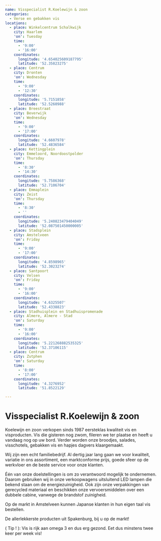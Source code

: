 ```yaml
---
name: Visspecialist R.Koelewijn & zoon
categories:
  - Verse en gebakken vis
locations:
  - place: Winkelcentrum Schalkwijk
    city: Haarlem
    'on': Tuesday
    time:
      - '9:00'
      - '16:00'
    coordinates:
      longitude: '4.654025609187795'
      latitude: '52.35823275'
  - place: Centrum
    city: Dronten
    'on': Wednesday
    time:
      - '9:00'
      - '12:30'
    coordinates:
      longitude: '5.7151858'
      latitude: '52.5260988'
  - place: Breestraat
    city: Beverwijk
    'on': Wednesday
    time:
      - '9:00'
      - '17:00'
    coordinates:
      longitude: '4.6607978'
      latitude: '52.4836584'
  - place: Kettingplein
    city: Emmeloord, Noordoostpolder
    'on': Thursday
    time:
      - '8:30'
      - '14:30'
    coordinates:
      longitude: '5.7586368'
      latitude: '52.7106704'
  - place: Emmaplein
    city: Zeist
    'on': Thursday
    time:
      - '8:30'
      - ''
    coordinates:
      longitude: '5.240823479404049'
      latitude: '52.087501450000005'
  - place: Stadsplein
    city: Amstelveen
    'on': Friday
    time:
      - '9:00'
      - '17:00'
    coordinates:
      longitude: '4.8598965'
      latitude: '52.3023274'
  - place: Santpoort
    city: Velsen
    'on': Friday
    time:
      - '9:00'
      - '16:00'
    coordinates:
      longitude: '4.6325507'
      latitude: '52.4338823'
  - place: Stadhuisplein en Stadhuispromenade
    city: Almere, Almere - Stad
    'on': Saturday
    time:
      - '9:00'
      - '16:00'
    coordinates:
      longitude: '5.221268882535325'
      latitude: '52.37106115'
  - place: Centrum
    city: Zutphen
    'on': Saturday
    time:
      - '8:00'
      - '17:00'
    coordinates:
      longitude: '4.3276952'
      latitude: '51.8522129'

---
```


# Visspecialist R.Koelewijn & zoon

Koelewijn en zoon verkopen sinds 1987 eersteklas kwaliteit vis en visproducten. Vis die gisteren nog zwom, fileren we ter plaatse en heeft u vandaag nog op uw bord. Verder worden onze broodjes, salades, visschotels, gebakken vis en hapjes dagvers klaargemaakt.

Wij zijn een echt familiebedrijf. Al dertig jaar lang gaan we voor kwaliteit, variatie in ons assortiment, een marktconforme prijs, goede sfeer op de werkvloer en de beste service voor onze klanten.

Één van onze doelstellingen is om zo verantwoord mogelijk te ondernemen. Daarom gebruiken wij in onze verkoopwagens uitsluitend LED lampen die bekend staan om de energiezuinigheid. Ook zijn onze verpakkingen van gerecycled materiaal en beschikken onze vervoersmiddelen over een dubbele cabine, vanwege de brandstof zuinigheid.

Op de markt in Amstelveen kunnen Japanse klanten in hun eigen taal vis bestellen.

De allerlekkerste producten uit Spakenburg, bij u op de markt!

( Tip ! ): Vis is rijk aan omega 3 en dus erg gezond. Eet dus minstens twee keer per week vis!